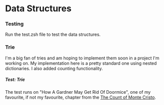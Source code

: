 # Data Structures

### Testing

Run the test.zsh file to test the data structures.

### Trie

I'm a big fan of tries and am hoping to implement them soon in a project I'm working on. My implementation here is a pretty standard one using nested dictionaries. I also added counting functionality.

##### Test: Trie

The test runs on "How A Gardner May Get Rid Of Doormice", one of my favourite, if not my favourite, chapter from the [The Count of Monte Cristo](http://www.gutenberg.org/ebooks/1184).
